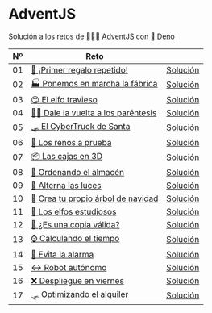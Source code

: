 # AdventJS

Solución a los retos de [👨🏽‍💻 AdventJS](https://adventjs.dev) con
[🦕 Deno](https://deno.com)

| Nº | Reto                                                                              |                                    |
| -- | --------------------------------------------------------------------------------- | ---------------------------------- |
| 01 | [🎁 ¡Primer regalo repetido!](https://adventjs.dev/es/challenges/2023/1)          | [Solución](/challenges/01.test.ts) |
| 02 | [🏭 Ponemos en marcha la fábrica](https://adventjs.dev/es/challenges/2023/2)      | [Solución](/challenges/02.test.ts) |
| 03 | [😏 El elfo travieso](https://adventjs.dev/es/challenges/2023/3)                  | [Solución](/challenges/03.test.ts) |
| 04 | [😵‍💫 Dale la vuelta a los paréntesis](https://adventjs.dev/es/challenges/2023/4) | [Solución](/challenges/04.test.ts) |
| 05 | [🛷 El CyberTruck de Santa](https://adventjs.dev/es/challenges/2023/5)            | [Solución](/challenges/05.test.ts) |
| 06 | [🦌 Los renos a prueba](https://adventjs.dev/es/challenges/2023/6)                | [Solución](/challenges/06.test.ts) |
| 07 | [📦 Las cajas en 3D](https://adventjs.dev/es/challenges/2023/7)                   | [Solución](/challenges/07.test.ts) |
| 08 | [🏬 Ordenando el almacén](https://adventjs.dev/es/challenges/2023/8)              | [Solución](/challenges/08.test.ts) |
| 09 | [🚦 Alterna las luces](https://adventjs.dev/es/challenges/2023/9)                 | [Solución](/challenges/09.test.ts) |
| 10 | [🎄 Crea tu propio árbol de navidad](https://adventjs.dev/es/challenges/2023/10)  | [Solución](/challenges/10.test.ts) |
| 11 | [📖 Los elfos estudiosos](https://adventjs.dev/es/challenges/2023/11)             | [Solución](/challenges/11.test.ts) |
| 12 | [📸 ¿Es una copia válida?](https://adventjs.dev/es/challenges/2023/12)            | [Solución](/challenges/12.test.ts) |
| 13 | [⌚ Calculando el tiempo](https://adventjs.dev/es/challenges/2023/13)             | [Solución](/challenges/13.test.ts) |
| 14 | [🚨 Evita la alarma](https://adventjs.dev/es/challenges/2023/14)                  | [Solución](/challenges/14.test.ts) |
| 15 | [↔️ Robot autónomo](https://adventjs.dev/es/challenges/2023/15)                    | [Solución](/challenges/15.test.ts) |
| 16 | [❌ Despliegue en viernes](https://adventjs.dev/es/challenges/2023/16)            | [Solución](/challenges/16.test.ts) |
| 17 | [🛷 Optimizando el alquiler](https://adventjs.dev/es/challenges/2023/17)          | [Solución](/challenges/17.test.ts) |
